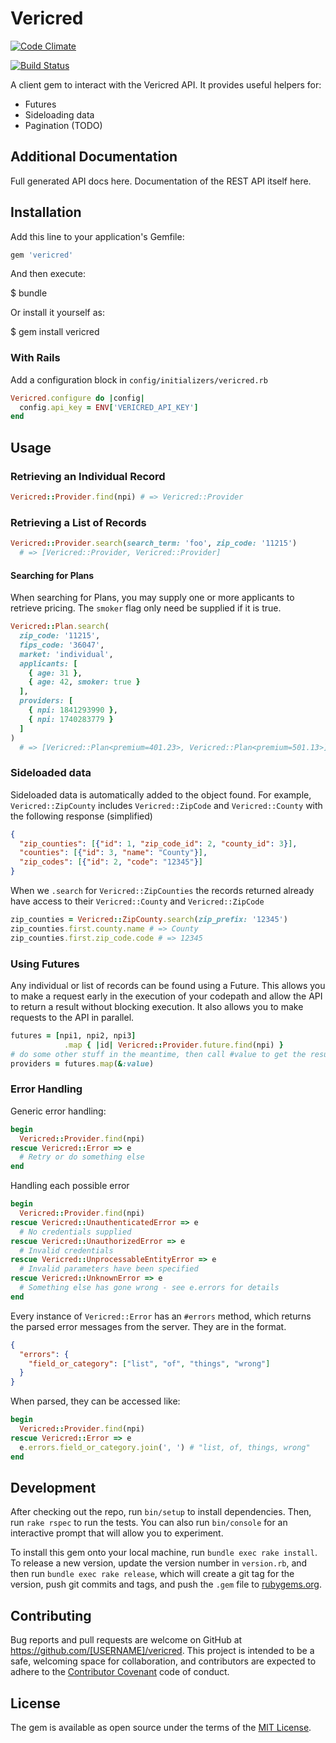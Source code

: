 # Vericred

[![Code Climate](https://codeclimate.com/repos/562a2857e30ba04788014399/badges/07d05b9b6da4fdd2aca6/gpa.svg)](https://codeclimate.com/repos/562a2857e30ba04788014399/feed)

[![Build Status](https://travis-ci.org/vericred/vericred_ruby.svg?branch=master)](https://travis-ci.org/vericred/vericred_ruby)

A client gem to interact with the Vericred API.  It provides useful helpers for:

- Futures
- Sideloading data
- Pagination (TODO)

## Additional Documentation
Full generated API docs here.  Documentation of the REST API itself here.

## Installation

Add this line to your application's Gemfile:

```ruby
gem 'vericred'
```

And then execute:

  $ bundle

Or install it yourself as:

  $ gem install vericred

### With Rails

Add a configuration block in `config/initializers/vericred.rb`
```ruby
Vericred.configure do |config|
  config.api_key = ENV['VERICRED_API_KEY']
end
```

## Usage

### Retrieving an Individual Record
```ruby
Vericred::Provider.find(npi) # => Vericred::Provider
```

### Retrieving a List of Records
```ruby
Vericred::Provider.search(search_term: 'foo', zip_code: '11215')
  # => [Vericred::Provider, Vericred::Provider]
```

#### Searching for Plans
When searching for Plans, you may supply one or more applicants to retrieve
pricing.  The `smoker` flag only need be supplied if it is true.

```ruby
Vericred::Plan.search(
  zip_code: '11215',
  fips_code: '36047',
  market: 'individual',
  applicants: [
    { age: 31 },
    { age: 42, smoker: true }
  ],
  providers: [
    { npi: 1841293990 },
    { npi: 1740283779 }
  ]
)
  # => [Vericred::Plan<premium=401.23>, Vericred::Plan<premium=501.13>]
```

### Sideloaded data
Sideloaded data is automatically added to the object found.  For example,
`Vericred::ZipCounty` includes `Vericred::ZipCode` and `Vericred::County`
with the following response (simplified)
```json
{
  "zip_counties": [{"id": 1, "zip_code_id": 2, "county_id": 3}],
  "counties": [{"id": 3, "name": "County"}],
  "zip_codes": [{"id": 2, "code": "12345"}]
}
```

When we `.search` for `Vericred::ZipCounties` the records returned already 
have access to their `Vericred::County` and `Vericred::ZipCode`

```ruby
zip_counties = Vericred::ZipCounty.search(zip_prefix: '12345')
zip_counties.first.county.name # => County
zip_counties.first.zip_code.code # => 12345
```

### Using Futures
Any individual or list of records can be found using a Future.  This
allows you to make a request early in the execution of your codepath 
and allow the API to return a result without blocking execution.  It also
allows you to make requests to the API in parallel.

```ruby
futures = [npi1, npi2, npi3]
            .map { |id| Vericred::Provider.future.find(npi) }
# do some other stuff in the meantime, then call #value to get the result
providers = futures.map(&:value)
```

### Error Handling

Generic error handling:
```ruby
begin
  Vericred::Provider.find(npi)
rescue Vericred::Error => e
  # Retry or do something else
end
```

Handling each possible error
```ruby
begin
  Vericred::Provider.find(npi)
rescue Vericred::UnauthenticatedError => e
  # No credentials supplied
rescue Vericred::UnauthorizedError => e
  # Invalid credentials
rescue Vericred::UnprocessableEntityError => e
  # Invalid parameters have been specified
rescue Vericred::UnknownError => e
  # Something else has gone wrong - see e.errors for details
end
```
Every instance of `Vericred::Error` has an `#errors` method, which returns
the parsed error messages from the server.  They are in the format.
```json
{
  "errors": {
    "field_or_category": ["list", "of", "things", "wrong"]
  }
}
```

When parsed, they can be accessed like:
```ruby
begin
  Vericred::Provider.find(npi)
rescue Vericred::Error => e
  e.errors.field_or_category.join(', ') # "list, of, things, wrong"
end
```

## Development

After checking out the repo, run `bin/setup` to install dependencies. Then, run `rake rspec` to run the tests. You can also run `bin/console` for an interactive prompt that will allow you to experiment.

To install this gem onto your local machine, run `bundle exec rake install`. To release a new version, update the version number in `version.rb`, and then run `bundle exec rake release`, which will create a git tag for the version, push git commits and tags, and push the `.gem` file to [rubygems.org](https://rubygems.org).

## Contributing

Bug reports and pull requests are welcome on GitHub at https://github.com/[USERNAME]/vericred. This project is intended to be a safe, welcoming space for collaboration, and contributors are expected to adhere to the [Contributor Covenant](contributor-covenant.org) code of conduct.


## License

The gem is available as open source under the terms of the [MIT License](http://opensource.org/licenses/MIT).

